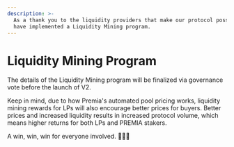 ```yaml
---
description: >-
  As a thank you to the liquidity providers that make our protocol possible, we
  have implemented a Liquidity Mining program.
---
```


# Liquidity Mining Program

The details of the Liquidity Mining program will be finalized via governance vote before the launch of V2.

Keep in mind, due to how Premia's automated pool pricing works, liquidity mining rewards for LPs will also encourage better prices for buyers. Better prices and increased liquidity results in increased protocol volume, which means higher returns for both LPs and PREMIA stakers.

A win, win, win for everyone involved. 🤝🤝🤝
